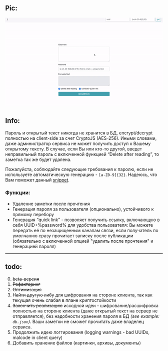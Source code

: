 ## Pic:

![](./static/README.gif)



## Info:

Пароль и открытый текст никогда не хранится в БД, encrypt/decrypt полностью на client-side за счет CryptoJS (AES-256). Иными словами, даже администратор сервиса не может получить доступ к Вашему открытому тексту. 
В случае, если Вы или кто-то другой, введет неправильный пароль с включенной функцией “Delete after reading”, то заметка так же будет удалена.

Пожалуйста, соблюдайте следующие требования к паролю, если не используете автоматическую генерацию - `[a-Z0-9]{32}`. Надеюсь, что Вам поможет данный [snippet](https://gist.github.com/delyee/3784638497a97ab5938e0248dc20e1f1).

### Функции: 

- Удаление заметки после прочтения
- Генерация пароля за пользователя (опционально), устойчивого к прямому перебору
- Генерация “quick link” - позволяет получить ссылку, включающую в себя UUID+%password% для удобства пользователя: Вы можете передать её по незащищенным каналам связи, если получатель по умолчанию сразу прочитает записку после публикации (обязательно с включенной опцией "удалить после прочтения" и генерацией пароля)

---

## todo:


0. ~~beta-версия~~
1. ~~Рефакторинг~~
2. ~~Оптимизация~~
3. ~~Найти другую либу~~ для шифрования на стороне клиента, так как текущая очень слабая в плане криптостойкости
4. ~~Закончить реализацию~~ исходной идеи - шифрование/расшифровка полностью на стороне клиента (даже открытый текст на сервер не отправляется), без надобности хранения пароля в БД *(see example: `db.json`)*. Ваши заметки не сможет прочитать даже владелец сервиса.
5. Продолжить идею логгирования (logging warnings - bad UUIDs, malcode in client query)
5. Добавить хранение файлов (картинки, архивы, документы)